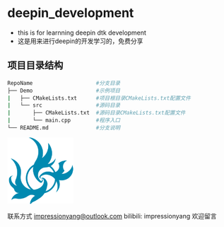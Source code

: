 # deepin_development

- this is for learnning deepin dtk development
- 这是用来进行deepin的开发学习的，免费分享

## 项目目录结构

````bash
RepoName               		#分支目录
├── Demo					#示例项目
|	├── CMakeLists.txt      #项目根目录CMakeLists.txt配置文件
|	└── src                 #源码目录
|    	├── CMakeLists.txt  #源码目录CMakeLists.txt配置文件
|    	└── main.cpp        #程序入口
└── README.md				#分支说明
````

  

<img src="./demo/src/images/tray_ico.png" style="zoom:30%"></img>

联系方式 
impressionyang@outlook.com
bilibili: impressionyang
欢迎留言


